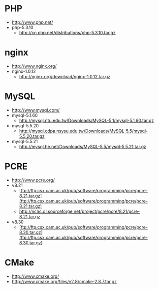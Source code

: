 # PHP #
  * http://www.php.net/
  * php-5.3.10
    * http://cn.php.net/distributions/php-5.3.10.tar.gz

# nginx #
  * http://www.nginx.org/
  * nginx-1.0.12
    * http://nginx.org/download/nginx-1.0.12.tar.gz

# MySQL #
  * http://www.mysql.com/
  * mysql-5.1.60
    * http://mysql.ntu.edu.tw/Downloads/MySQL-5.1/mysql-5.1.60.tar.gz
  * mysql-5.5.20
    * http://mysql.cdpa.nsysu.edu.tw/Downloads/MySQL-5.5/mysql-5.5.20.tar.gz
  * mysql-5.5.21
    * http://mysql.he.net/Downloads/MySQL-5.5/mysql-5.5.21.tar.gz

# PCRE #
  * http://www.pcre.org/
  * v8.21
    * [ftp://ftp.csx.cam.ac.uk/pub/software/programming/pcre/pcre-8.21.tar.gz](ftp://ftp.csx.cam.ac.uk/pub/software/programming/pcre/pcre-8.21.tar.gz)
    * http://nchc.dl.sourceforge.net/project/pcre/pcre/8.21/pcre-8.21.tar.gz
  * v8.30
    * [ftp://ftp.csx.cam.ac.uk/pub/software/programming/pcre/pcre-8.30.tar.gz](ftp://ftp.csx.cam.ac.uk/pub/software/programming/pcre/pcre-8.30.tar.gz)

# CMake #
  * http://www.cmake.org/
  * http://www.cmake.org/files/v2.8/cmake-2.8.7.tar.gz